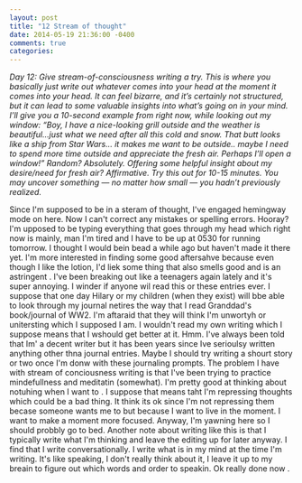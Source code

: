 ```yaml
---
layout: post
title: "12 Stream of thought"
date: 2014-05-19 21:36:00 -0400
comments: true
categories: 
---
```


*Day 12: Give stream-of-consciousness writing a try. This is where you basically just write out whatever comes into your head at the moment it comes into your head. It can feel bizarre, and it’s certainly not structured, but it can lead to some valuable insights into what’s going on in your mind. I’ll give you a 10-second example from right now, while looking out my window: “Boy, I have a nice-looking grill outside and the weather is beautiful…just what we need after all this cold and snow. That butt looks like a ship from Star Wars… it makes me want to be outside.. maybe I need to spend more time outside and appreciate the fresh air. Perhaps I’ll open a window!” Random? Absolutely. Offering some helpful insight about my desire/need for fresh air? Affirmative. Try this out for 10-15 minutes. You may uncover something — no matter how small — you hadn’t previously realized.*
<!-- more -->
Since I'm supposed to be in a steram of thought, I've engaged hemingway mode on here.  Now I can't correct any mistakes or spelling errors.  Hooray?  I'm upposed to be typing everything that goes through my head which right now is mainly, man I'm tired and I have to be up at 0530 for running tomorrow.  I thought I would bein bead a while ago but haven't made it there yet.  I'm more interested in finding some good aftersahve because even though  I like the lotion, I'd liek some thing that also smells good and is an astringent .  I've been breaking out like a teenagers again lately and it's super annoying.  I winder if anyone wil read this or these entries ever.  I suppose that one day Hilary or my children (when they exist) will bbe able to look through my journal netires the way that I read Granddad's book/journal of WW2.  I'm aftaraid that they will think I'm unwortyh or unitersting which I supposed I am.  I wouldn't read my own writing which I suppose means that I wshould get better at it.  Hmm.  I've always been told that Im' a decent writer but it has been years since Ive serioulsy written anything other thna journal entries.  Maybe I should try writing a shourt story or two once I'm donw with these journaling prompts.  The problem I have with stream of conciousness writing is that I've been trying to practice mindefullness and meditatin (somewhat).  I'm pretty good at thinking about notuhing when I want to .  I suppose that means taht I'm repressing thoughts which could be a bad thing. It think its ok since I'm not repressing them becase someone wants me to but because I want to live in the moment.  I want to make a moment more focused.  Anyway, I'm yawning here so I should probbly go to bed.  Another note about writing like this is that I typically write what I'm thinking and leave the editing up for later anyway.  I find that I write conversationally.  I write what is in my mind at the time I'm writing.  It's like speaking, I don't really think about it, I leave it up to my breain to figure out which words and order to speakin.  Ok really done now .